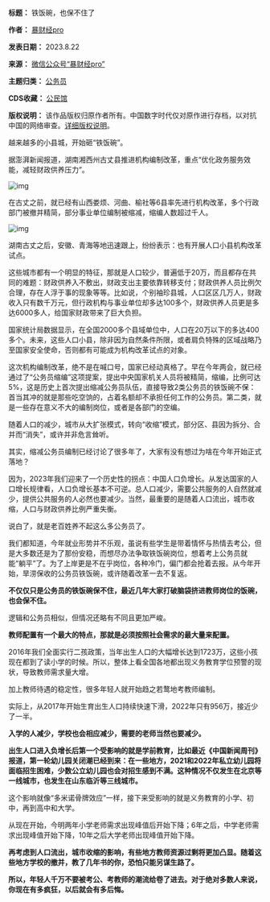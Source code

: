 

**标题：** 铁饭碗，也保不住了  

**作者：** [暴财经pro](https://chinadigitaltimes.net/space/暴财经pro)  

**发表日期：** 2023.8.22  

**来源：** [微信公众号“暴财经pro”](https://web.archive.org/web/20230822132236/https://mp.weixin.qq.com/s/_i8eEbP6bCkSYIFhYs3zeA)  

**主题归类：** [公务员](https://chinadigitaltimes.net/space/公务员)  

**CDS收藏：** [公民馆](https://chinadigitaltimes.net/space/%E5%85%AC%E6%B0%91%E9%A6%86)  

**版权说明：** 该作品版权归原作者所有。中国数字时代仅对原作进行存档，以对抗中国的网络审查。[详细版权说明](https://chinadigitaltimes.net/chinese/copyright)。


越来越多的小县城，开始砸“铁饭碗”。


据澎湃新闻报道，湖南湘西州古丈县推进机构编制改革，重点“优化政务服务效能，减轻财政供养压力”。


![img](https://chinadigitaltimes.net/chinese/files/2023/08/post-699562-64e4b6f44c6a8.png)


在古丈之前，就已经有山西娄烦、河曲、榆社等6县率先进行机构改革，多个行政部门被撤并精简，部分事业单位编制被缩减，缩编人数超过千人。


![img](https://chinadigitaltimes.net/chinese/files/2023/08/post-699562-64e4b6f64715c.png)


湖南古丈之后，安徽、青海等地迅速跟上，纷纷表示：也有开展人口小县机构改革试点。


这些城市都有一个明显的特征，那就是人口较少，普遍低于20万，而且都存在共同的难题：财政供养入不敷出，财政支出主要依靠转移支付；财政供养人员比例欠合理，存在人浮于事的现象等等。比如说，个别袖珍县城，人口区区几万人，财政收入只有数千万元，但行政机构与事业单位却多达100多个，财政供养人员更是多达6000多人，给国家财政带来了巨大负担。


国家统计局数据显示，在全国2000多个县域单位中，人口在20万以下的多达400多个。未来，这些人口小县，除非因为自然条件所限，或者肩负特殊的区域战略乃至国家安全使命，否则都有可能成为机构改革试点的对象。


这次机构编制改革，绝不是在喊口号，国家已经动真格了。早在今年两会，就已经通过了“公务员缩编”这项提案，提出中央国家机关人员将被精简，缩编，比例可达5%，这是历史上首次提出缩减公务员队伍，直接导致2类公务员的铁饭碗不保：首当其冲的就是那些吃空饷的，占着名额却不承担任何工作的公务员。第二类，就是一些存在意义不大的编制岗位，或者是各部门的空编。


随着人口的减少，城市从大扩张模式，转向“收缩”模式，部分区、县因为拆分、合并而“消失”，或许并非危言耸听。


其实，缩减公务员编制已经讨论了很多年了，大家有没有想过为啥在今年开始正式落地？


因为，2023年我们迎来了一个历史性的拐点：中国人口负增长。从发达国家的人口增长规律看，人口负增长基本不可逆。总人口减少，需要公共服务的人自然就减少，提供公共服务的人必然也要减少。当然，最重要的是随着人口流出，城市收缩，人口与财政供养比例严重失衡。


说白了，就是老百姓养不起这么多公务员了。


我们都知道，今年就业形势并不乐观，虽说有些学生是带着情怀与热情去考公，但是大多数还是为了那份安稳，而想尽办法争取铁饭碗岗位，想着考上公务员就能“躺平”了。为了上岸更是不在乎岗位，各种冷门，偏门都会抢着去报。从今年开始，旱涝保收的公务员铁饭碗，或许随着改革一去不复返。


**不仅仅只是公务员的铁饭碗保不住，最近几年大家打破脑袋挤进教师岗位的饭碗，也会保不住。** 


逻辑和公务员相似，但情况还略有不同且更加严峻。


**教师配置有一个最大的特点，那就是必须按照社会需求的最大量来配置。** 


2016年我们全面实行二孩政策，当年出生人口的大幅增长达到1723万，这些小孩现在都到了读小学的时候。所以，整体上看全国各地都出现义务教育学位预警的现状，导致教师需求量大增。


加上教师待遇的稳定性，很多年轻人就开始趋之若鹜地考教师编制。


实际上，从2017年开始生育出生人口持续快速下滑，2022年只有956万，接近少了一半。


**入学的人减少，学校也会相应减少，需要的老师当然也要减少。** 


**出生人口进入负增长后第一个受影响的就是学前教育，比如最近《中国新闻周刊》报道，第一轮幼儿园关闭潮已经到来：在一些地方，2021和2022年私立幼儿园将面临招生困难，少数公立幼儿园也会对招生感到不满。这种情况不仅发生在北京等一线城市，也发生在山东临沂等三线城市。** 


这个影响就像“多米诺骨牌效应”一样，接下来受影响的就是义务教育的小学、初中，再到高中和大学。


从现在开始，今明两年小学老师需求出现峰值后开始下降；6年之后，中学老师需求出现峰值开始下降，10年之后大学老师出现峰值开始下降。


**再考虑到人口流出，城市收缩的影响，有些地方教师资源过剩将更加凸显。随着这些地方学校的撤并，教了几年书的你，恐怕只能另谋生路了。** 


**所以，年轻人千万不要被考公、考教师的潮流给卷了进去。对于绝对多数人来说，你现在有多疯狂，以后就会有多后悔。** 

